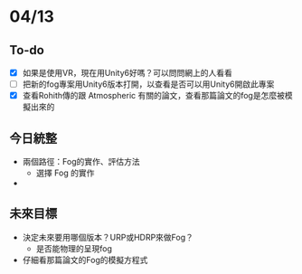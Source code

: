 # 04/13
## To-do
- [x] 如果是使用VR，現在用Unity6好嗎？可以問問網上的人看看
- [ ] 把新的fog專案用Unity6版本打開，以查看是否可以用Unity6開啟此專案
- [x] 查看Rohith傳的跟 Atmospheric 有關的論文，查看那篇論文的fog是怎麼被模擬出來的
## 今日統整
- 兩個路徑：Fog的實作、評估方法
	-  選擇 Fog 的實作
- 
## 未來目標
- 決定未來要用哪個版本？URP或HDRP來做Fog？
	- 是否能物理的呈現fog
- 仔細看那篇論文的Fog的模擬方程式